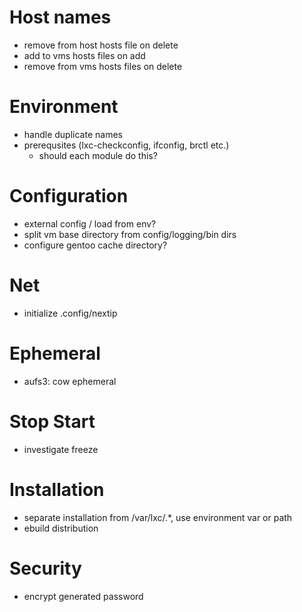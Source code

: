 # Host names
* remove from host hosts file on delete
* add to vms hosts files on add
* remove from vms hosts files on delete

# Environment
* handle duplicate names
* prerequsites (lxc-checkconfig, ifconfig, brctl etc.)
  * should each module do this?

# Configuration
* external config / load from env?
* split vm base directory from config/logging/bin dirs
* configure gentoo cache directory?

# Net
* initialize .config/nextip

# Ephemeral
* aufs3: cow ephemeral  

# Stop Start
* investigate freeze

# Installation
* separate installation from /var/lxc/.*, use environment var or path
* ebuild distribution

# Security
* encrypt generated password
